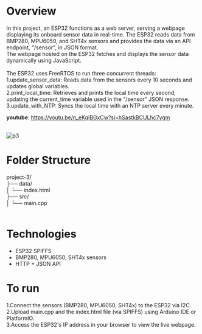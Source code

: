 # Overview
In this project, an ESP32 functions as a web server, serving a webpage displaying its onboard sensor data in real-time.
The ESP32 reads data from BMP280, MPU6050, and SHT4x sensors and provides the data via an API endpoint, "/sensor", in JSON format.
<br/>
The webpage hosted on the ESP32 fetches and displays the sensor data dynamically using JavaScript.
<br/><br/>
The ESP32 uses FreeRTOS to run three concurrent threads:
<br/>
1.update_sensor_data: Reads data from the sensors every 10 seconds and updates global variables.
<br/>
2.print_local_time: Retrieves and prints the local time every second, updating the current_time variable used in the "/sensor" JSON response.
<br/>
3.update_with_NTP: Syncs the local time with an NTP server every minute.<br/>

**youtube**: https://youtu.be/n_eKqIBGxCw?si=hSastkBCULhc7ygm<br/><br/>

![p3](https://github.com/user-attachments/assets/3e3a1e67-bdc6-456d-9ac9-ba6e8d5024df)

# Folder Structure
project-3/
<br/>
├── data/
<br/>
│   └── index.html
<br/>
├── src/
<br/>
│   └── main.cpp
<br/><br/>

# Technologies
- ESP32 SPIFFS
- BMP280, MPU6050, SHT4x sensors
- HTTP + JSON API

# To run
1.Connect the sensors (BMP280, MPU6050, SHT4x) to the ESP32 via I2C.
<br/>
2.Upload main.cpp and the index.html file (via SPIFFS) using Arduino IDE or PlatformIO.
<br/>
3.Access the ESP32's IP address in your browser to view the live webpage.
